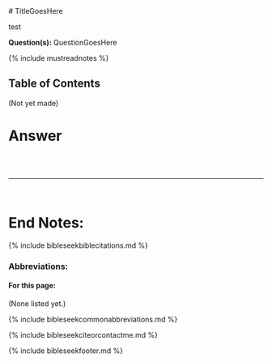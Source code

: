 <head><link rel="stylesheet" href="style.css"></head>
# TitleGoesHere

test

**Question(s):** QuestionGoesHere

{% include mustreadnotes %}

## Table of Contents

(Not yet made)

# Answer



































<br>
<br>

---

<br>

# End Notes:

{% include bibleseekbiblecitations.md %}

### Abbreviations:

#### For this page:

(None listed yet.)

{% include bibleseekcommonabbreviations.md %}

{% include bibleseekciteorcontactme.md %}

{% include bibleseekfooter.md %}